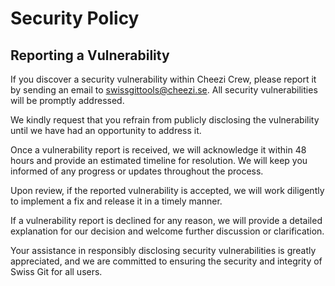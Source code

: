 # Security Policy

## Reporting a Vulnerability

If you discover a security vulnerability within Cheezi Crew, please report it by sending an email to [swissgittools@cheezi.se](mailto:swissgittools@cheezi.se). All security vulnerabilities will be promptly addressed.

We kindly request that you refrain from publicly disclosing the vulnerability until we have had an opportunity to address it.

Once a vulnerability report is received, we will acknowledge it within 48 hours and provide an estimated timeline for resolution. We will keep you informed of any progress or updates throughout the process.

Upon review, if the reported vulnerability is accepted, we will work diligently to implement a fix and release it in a timely manner.

If a vulnerability report is declined for any reason, we will provide a detailed explanation for our decision and welcome further discussion or clarification.

Your assistance in responsibly disclosing security vulnerabilities is greatly appreciated, and we are committed to ensuring the security and integrity of Swiss Git for all users.
